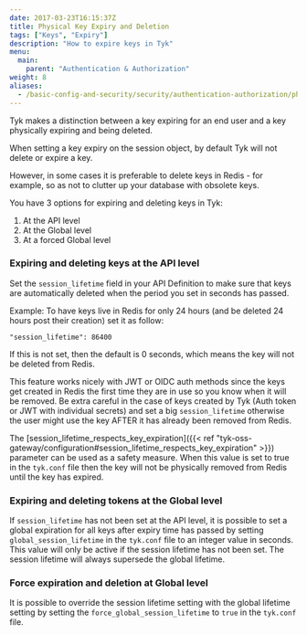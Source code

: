 ```yaml
---
date: 2017-03-23T16:15:37Z
title: Physical Key Expiry and Deletion
tags: ["Keys", "Expiry"]
description: "How to expire keys in Tyk"
menu:
  main:
    parent: "Authentication & Authorization"
weight: 8
aliases:
  - /basic-config-and-security/security/authentication-authorization/physical-token-expiry/
---
```


Tyk makes a distinction between a key expiring for an end user and a key physically expiring and being deleted.

When setting a key expiry on the session object, by default Tyk will not delete or expire a key.

However, in some cases it is preferable to delete keys in Redis - for example, so as not to clutter up your database with obsolete keys.

You have 3 options for expiring and deleting keys in Tyk:

1.  At the API level
2.  At the Global level
3.  At a forced Global level

### Expiring and deleting keys at the API level

Set the `session_lifetime` field in your API Definition to make sure that keys are automatically deleted when the period you set in seconds has passed.

Example: To have keys live in Redis for only 24 hours (and be deleted 24 hours post their creation) set it as follow:

```{.json}
"session_lifetime": 86400
```

If this is not set, then the default is 0 seconds, which means the key will not be deleted from Redis.

This feature works nicely with JWT or OIDC auth methods since the keys get created in Redis the first time they are in use so you know when it will be removed. Be extra careful in the case of keys created by Tyk (Auth token or JWT with individual secrets) and set a big `session_lifetime` otherwise the user might use the key AFTER it has already been removed from Redis.

The [session_lifetime_respects_key_expiration]({{< ref "tyk-oss-gateway/configuration#session_lifetime_respects_key_expiration" >}}) parameter can be used as a safety measure. When this value is set to true in the `tyk.conf` file then the key will not be physically removed from Redis until the key has expired.

### Expiring and deleting tokens at the Global level

If `session_lifetime` has not been set at the API level, it is possible to set a global expiration for all keys after expiry time has passed by setting `global_session_lifetime` in the `tyk.conf` file to an integer value in seconds. This value will only be active if the session lifetime has not been set. The session lifetime will always supersede the global lifetime.

### Force expiration and deletion at Global level

It is possible to override the session lifetime setting with the global lifetime setting by setting the `force_global_session_lifetime` to `true` in the `tyk.conf` file.
